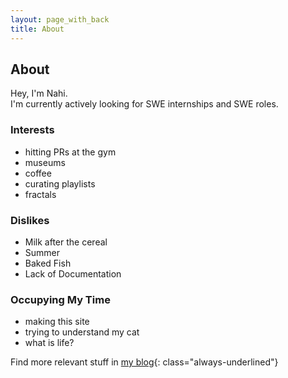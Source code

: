 ```yaml
---
layout: page_with_back
title: About
---
```


## About

Hey, I'm Nahi.  
I'm currently actively looking for SWE internships and SWE roles.

### Interests

- hitting PRs at the gym
- museums
- coffee
- curating playlists
- fractals

### Dislikes

- Milk after the cereal
- Summer
- Baked Fish
- Lack of Documentation

### Occupying My Time

- making this site
- trying to understand my cat
- what is life?

Find more relevant stuff in [my blog](/posts/){: class="always-underlined"}
